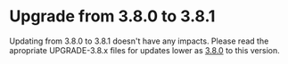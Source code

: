 # Upgrade from 3.8.0 to 3.8.1

Updating from 3.8.0 to 3.8.1 doesn't have any impacts. Please read the apropriate UPGRADE-3.8.x files for updates lower as [3.8.0](UPGRADE-3.8.0.md) to this version.

